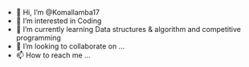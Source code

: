 - 👋 Hi, I’m @Komallamba17
- 👀 I’m interested in Coding
- 🌱 I’m currently learning Data structures & algorithm and competitive programming
- 💞️ I’m looking to collaborate on ...
- 📫 How to reach me ...

<!---
Komallamba17/Komallamba17 is a ✨ special ✨ repository because its `README.md` (this file) appears on your GitHub profile.
You can click the Preview link to take a look at your changes.
--->
